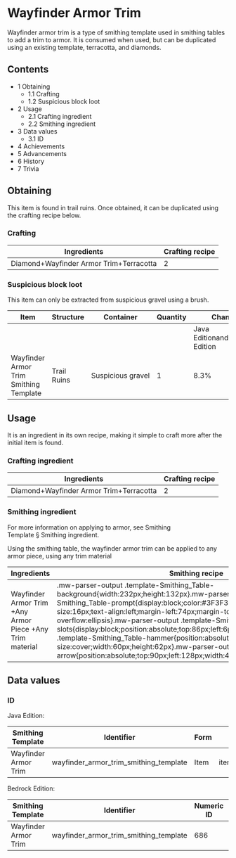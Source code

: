 # Wayfinder Armor Trim
Wayfinder armor trim is a type of smithing template used in smithing tables to add a trim to armor. It is consumed when used, but can be duplicated using an existing template, terracotta, and diamonds.

## Contents
- 1 Obtaining
	- 1.1 Crafting
	- 1.2 Suspicious block loot
- 2 Usage
	- 2.1 Crafting ingredient
	- 2.2 Smithing ingredient
- 3 Data values
	- 3.1 ID
- 4 Achievements
- 5 Advancements
- 6 History
- 7 Trivia

## Obtaining
This item is found in trail ruins. Once obtained, it can be duplicated using the crafting recipe below.

### Crafting
| Ingredients                             | Crafting recipe |
|-----------------------------------------|-----------------|
| Diamond+Wayfinder Armor Trim+Terracotta | 2               |

### Suspicious block loot
This item can only be extracted from suspicious gravel using a brush.

| Item                                   | Structure   | Container         | Quantity | Chance                         |
|----------------------------------------|-------------|-------------------|----------|--------------------------------|
|                                        |             |                   |          | Java EditionandBedrock Edition |
| Wayfinder Armor Trim Smithing Template | Trail Ruins | Suspicious gravel | 1        | 8.3%                           |

## Usage
It is an ingredient in its own recipe, making it simple to craft more after the initial item is found.

### Crafting ingredient
| Ingredients                             | Crafting recipe |
|-----------------------------------------|-----------------|
| Diamond+Wayfinder Armor Trim+Terracotta | 2               |

### Smithing ingredient
For more information on applying to armor, see Smithing Template § Smithing ingredient.

Using the smithing table, the wayfinder armor trim can be applied to any armor piece, using any trim material

| Ingredients                                              | Smithing recipe                                                                                                                                                                                                                                                                                                                                                                                                                                                                                                                                                                                                                                           |
|----------------------------------------------------------|-----------------------------------------------------------------------------------------------------------------------------------------------------------------------------------------------------------------------------------------------------------------------------------------------------------------------------------------------------------------------------------------------------------------------------------------------------------------------------------------------------------------------------------------------------------------------------------------------------------------------------------------------------------|
| Wayfinder Armor Trim +Any Armor Piece +Any Trim material | .mw-parser-output .template-Smithing_Table-background{width:232px;height:132px}.mw-parser-output .template-Smithing_Table-prompt{display:block;color:#3F3F3F;font-family:Minecraft;font-size:16px;text-align:left;margin-left:74px;margin-top:24px;overflow:hidden;text-overflow:ellipsis}.mw-parser-output .template-Smithing_Table-slots{display:block;position:absolute;top:86px;left:6px}.mw-parser-output .template-Smithing_Table-hammer{position:absolute;top:6px;left:6px;background-size:cover;width:60px;height:62px}.mw-parser-output .template-Smithing_Table-arrow{position:absolute;top:90px;left:128px;width:44px;height:30px}Upgrade Gear |

## Data values
### ID
Java Edition:

| Smithing Template    | Identifier                             | Form | Translation key                                                                       |
|----------------------|----------------------------------------|------|---------------------------------------------------------------------------------------|
| Wayfinder Armor Trim | wayfinder_armor_trim_smithing_template | Item | item.minecraft.wayfinder_armor_trim_smithing_templatetrim_pattern.minecraft.wayfinder |

Bedrock Edition:

| Smithing Template    | Identifier                             | Numeric ID | Form | Translation key                                        |
|----------------------|----------------------------------------|------------|------|--------------------------------------------------------|
| Wayfinder Armor Trim | wayfinder_armor_trim_smithing_template | 686        | Item | item.smithing_template.nametrim_pattern.wayfinder.name |

